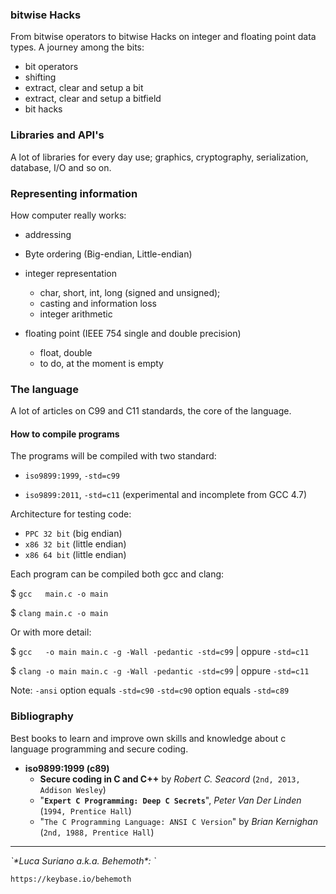 ### bitwise Hacks

From bitwise operators to bitwise Hacks on integer and floating point data 
types. A journey among the bits:

* bit operators
* shifting
* extract, clear and setup a bit
* extract, clear and setup a bitfield
* bit hacks

### Libraries and API's

A lot of libraries for every day use; graphics, cryptography, serialization, 
database, I/O and so on.

### Representing information

How computer really works: 

* addressing 
* Byte ordering (Big-endian, Little-endian)
* integer representation
  * char, short, int, long (signed and unsigned);
  * casting and information loss
  * integer arithmetic

* floating point (IEEE 754 single and double precision)
  * float, double
  * to do, at the moment is empty

### The language

A lot of articles on C99 and C11 standards, the core of the language.

#### How to compile programs

The programs will be compiled with two standard:

- `iso9899:1999`, ``-std=c99``

- `iso9899:2011`, ``-std=c11`` (experimental and incomplete from GCC 4.7)

Architecture for testing code:

- `PPC 32 bit` (big endian)
- `x86 32 bit` (little endian)
- `x86 64 bit` (little endian)

Each program can be compiled both gcc and clang:

$ ``gcc   main.c -o main``

$ ``clang main.c -o main``

Or with more detail:

$ ``gcc   -o main main.c -g -Wall -pedantic -std=c99`` | oppure ``-std=c11``

$ ``clang -o main main.c -g -Wall -pedantic -std=c99`` | oppure ``-std=c11``

Note: `-ansi` option equals `-std=c90`
      `-std=c90` option equals `-std=c89`

### Bibliography

Best books to learn and improve own skills and knowledge about c language 
programming and secure coding.

- **iso9899:1999 (c89)**
  * **Secure coding in C and C++** by *Robert C. Seacord* (`2nd, 2013, Addison Wesley`)
  * "**`Expert C Programming: Deep C Secrets`**", *Peter Van Der Linden* (`1994, Prentice Hall`)
  * "`The C Programming Language: ANSI C Version`" by *Brian Kernighan* (`2nd, 1988, Prentice Hall`)


<hr />

<address>`*Luca Suriano a.k.a. Behemoth*: <behemoth _at_ autistici _dot_ org>`</address>

<url>`https://keybase.io/behemoth`</url>
